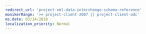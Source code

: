 ```yaml
---
redirect_url: 'project-xml-data-interchange-schema-reference'
monikerRange: '>= project-client-2007 || project-client-odc'
ms.date: 03/14/2018
localization_priority: Normal
---
```

